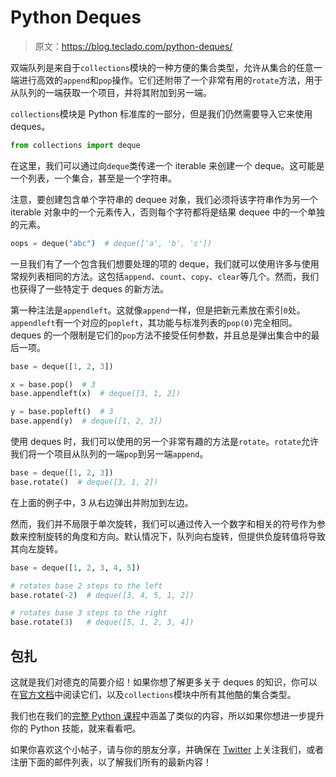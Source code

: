 # Python Deques

> 原文：<https://blog.teclado.com/python-deques/>

双端队列是来自于`collections`模块的一种方便的集合类型，允许从集合的任意一端进行高效的`append`和`pop`操作。它们还附带了一个非常有用的`rotate`方法，用于从队列的一端获取一个项目，并将其附加到另一端。

`collections`模块是 Python 标准库的一部分，但是我们仍然需要导入它来使用 deques。

```py
from collections import deque 
```

在这里，我们可以通过向`deque`类传递一个 iterable 来创建一个 deque。这可能是一个列表，一个集合，甚至是一个字符串。

注意，要创建包含单个字符串的 dequee 对象，我们必须将该字符串作为另一个 iterable 对象中的一个元素传入，否则每个字符都将是结果 dequee 中的一个单独的元素。

```py
oops = deque("abc")  # deque(['a', 'b', 'c']) 
```

一旦我们有了一个包含我们想要处理的项的 deque，我们就可以使用许多与使用常规列表相同的方法。这包括`append`、`count`、`copy`、`clear`等几个。然而，我们也获得了一些特定于 deques 的新方法。

第一种注法是`appendleft`。这就像`append`一样，但是把新元素放在索引`0`处。`appendleft`有一个对应的`popleft`，其功能与标准列表的`pop(0)`完全相同。deques 的一个限制是它们的`pop`方法不接受任何参数，并且总是弹出集合中的最后一项。

```py
base = deque([1, 2, 3])

x = base.pop()  # 3
base.appendleft(x)  # deque([3, 1, 2])

y = base.popleft()  # 3
base.append(y)  # deque([1, 2, 3]) 
```

使用 deques 时，我们可以使用的另一个非常有趣的方法是`rotate`。`rotate`允许我们将一个项目从队列的一端`pop`到另一端`append`。

```py
base = deque([1, 2, 3])
base.rotate()  # deque([3, 1, 2]) 
```

在上面的例子中，3 从右边弹出并附加到左边。

然而，我们并不局限于单次旋转，我们可以通过传入一个数字和相关的符号作为参数来控制旋转的角度和方向。默认情况下，队列向右旋转，但提供负旋转值将导致其向左旋转。

```py
base = deque([1, 2, 3, 4, 5])

# rotates base 2 steps to the left
base.rotate(-2)  # deque([3, 4, 5, 1, 2])

# rotates base 3 steps to the right
base.rotate(3)   # deque([5, 1, 2, 3, 4]) 
```

## 包扎

这就是我们对德克的简要介绍！如果你想了解更多关于 deques 的知识，你可以在[官方文档](https://docs.python.org/3.7/library/collections.html#collections.deque)中阅读它们，以及`collections`模块中所有其他酷的集合类型。

我们也在我们的[完整 Python 课程](https://www.udemy.com/the-complete-python-course/?couponCode=BLOGGER)中涵盖了类似的内容，所以如果你想进一步提升你的 Python 技能，就来看看吧。

如果你喜欢这个小帖子，请与你的朋友分享，并确保在 [Twitter](https://twitter.com/TecladoCode) 上关注我们，或者注册下面的邮件列表，以了解我们所有的最新内容！